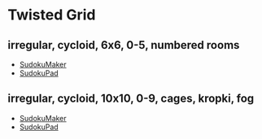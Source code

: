 # Twisted Grid
## irregular, cycloid, 6x6, 0-5, numbered rooms

* [SudokuMaker](https://sudokumaker.app/?puzzle=N4IgZg9gTgtghgFwGoFMoGcCWEB2IBcIAjAHQCsJADCADQgAOArgF7MA2KBoOcMnhAFQDumdAhQATAAQBxKJgm0QcRggAW0AiADCa%2BegER6a9AGtMSgMYQYfHAi2AiAikBJKFBQBzRmzhQpAGwAHgFSAMqMEhCmjFJQPijoUnD09GwAnjRSjFg4nlLqKFISmJ6YCEmUBRBSZFIoQXCWCBlSuJZFmDj1TWpxEEJZ1myMMN1wONIeZbgkADo4zgAipeVJEKpYEkWFUp7y0l0llog7akUlZQgFaohSt0kINQBGRWlNklJdN28QWAjYboKFD2TBgTCfZ7pH7FVbXb67cEYa4dNhsNoI27XEoeZqAkhSAAKf3KgKkRC%2BjyxUlR6LWKDYYBISgQ6Xo-BAlhyTxgShEEnUBACdHOpTUDnwwpAMC6KyuBEodHgQTl5QIZDotPQBAA2qAAG5wEb8IgAXxoBqNjH4ZHNluNCrtIENDvwABYnS7rQQAEyeq38ADM-tdfotzoDBGD4a9NpD3vwZpjkfd8f4lDTUczqeToezGdzCaT9oTtsL-A95cdVfw0ZL-DD9fV2eLEddZabiezlc7dbbCYLncb-fT2eHsYIrYn%2BA7I6zNY9AF1NbgxFA4F0KrrQKz2b7KJQ%2B7uTXRpoDtfgdYrrzRFUQaPeb26aM-7-fAy-PxqNe-P8-vw%2BNAfh%2BAE%2BjQYHAeBUFgT6i5Ose6qUM%2BnLGheepzomdAbOIUDaAybCTmOWGqGgeFogQPYYch2GkfhzY1hqIA0bhdGSt2xE4WRBGJrO07USRLHkbWU4pveTECVxUYAJz5hxtFCW6ADsLZyYJ3FkLxKaMcxkmSuOWmqbpAQia6Yk6axASDhhZkSaxZAyTWNmcXZAAcsnic5ClWdOYEefJ3GBvpoaGaxPqUdOH5%2BWpk4BCpUW6W5jkhUJfrLiAYjpBwXCchAbCaIQADEB7FdQpqmnBppAA)
* [SudokuPad](https://sudokupad.app/ll3o6iezv9)

## irregular, cycloid, 10x10, 0-9, cages, kropki, fog

* [SudokuMaker](https://sudokumaker.app/?puzzle=N4IgZg9gTgtghgFwGoFMoGcCWEB2IBcIAjAHQCsJADCADQgAOArgF7MA2KBoOcMnhAFQDumdAhQATAAQBxKJgm0QcRggAW0AiADCa%2BegER6a9AGtMSgMYQYfHAi2AiAimYoUFAHNGbOFClFKAA8AqQBlRgkIU0YaKQlMD0wEdClKAFoATgAdHGdTKCNzHOdLOA8UFJgIaTIpAApMMClEgDcUHABKYqlIDykIJqFfJQQAT3p%2BEEtGMRslEQl1AgC6NRQEtQd8FZAYTBwAEQSkgko6SxQ2NnQCAG1QFrg2Rn4AZgBfGgenl4IAFk%2B32e-AA7ICQI9gQQyODIb98AAmWE-fgZZFQ-AANnR8KIOP4lHxBAAHET8KSvhCUacydjKXD%2BHj6dT8ADmRiYez4UiuaiyR9eQQwYLtmS0SLCSKKUD4XSZW8yZz5UKyWzlYjaWTheqeerJeqBeqmerxeq1VSMdKLfCldb%2BOaGST%2BWTdXbllqyfq3fhbY78KbvXLvV6-a6-b6WQG-drvQ6WVa-YbA2Tjd6oyyIxjU3645bNSKk6GPRLi%2Bqg370xjCyyQyywyzs-HFaqXc6paXvZn4bWMbnZSmxc2RY3e-mTWSEyyY36e9znQBdc64MRQOD7ZJ3UBjCY0ynb-gIyiUJP75Z0dyJZd3M43mi3v40B9EGjP5%2B3s4Pz80Mgv39vu%2BPoBxLfiBP6vjQIKAQ%2BwHARkNBwT%2BYEQch0E0DB8EYUhrzIehcF4TQmKgTQ2GQZBuEYYRhE-thJHIZBcGUTQCJMcRrG0YxhHMVxbGsYx3H8fO4I8HwWilOUlTVFIZAjOMB5Hs%2BUxlBUm7eiACJWJc1x3GQiGYoJIogH8GlXDc%2BC3JiP6YnpZIgK8xlaWZfzYX8fz6eqhn2aZtwIg%2BryuTZnl3Ji2GYv5BnUOcmlea8zF-AibmqRFUxRdpkGYiCCV%2BiASUXCZdyvM%2BfxEJlLK2YFZlkMBmLEiVGJqeVtyvMBfw1TZ6mRXlZnEsxGTxTZRANa8cF-BktXwsQDVkWNkxGR1Dm3EQT5kNNWgDXNXkIsBCKjTZdnrXcxKwa1BmzclnW3CCwEgjtBl7Wd80gj%2BILWSdk3PsSxU2TlKVmXBRA3e5a33dFL6vIJi4gGIowcFwIDiIEWygNYbCaIQADER6Y9QnyKeUsPI6jIAY1j2PvOCp6Ike5zAl5Rp0JIePbEQ04NvTEiMyC9ZZmzjNEEQk7cyADOgiOuI86CAti0L7OgpWUvC06w7iwQCJdoyyvbCNKYa012vS7zcvq-r-DEtWgsK1iotGxbfN9tbMvLK8Zvyw72wgs79u88Fes22QXMu7zBU%2B67RCYlbZ7G8sRXB7zxJqxHNvEuWrOR9sxKGwnIf-THjIIiz5uuyCYIQzgniIJgbR3BDEBtG4CgoAAcmXCAVygABK5cQKZCBQC85OySrlAKZYNMqaGGsBMnGLManRAIlP3Ia8SdsqxPPkuhrZAr4iE%2BcxvqdayKM825d%2B8238C8HhPZDhzvs-b8frsfWfIeUJLV%2Bp9VL%2BM5V3-2jCJdm6tyrnQGuaB5ASEbkAtoRwwBgDQO0C43de4oH7juVkmN9qOWcg%2BHS35OIPishBQivViLASGsRWKfVBLvCAA)
* [SudokuPad](https://sudokupad.app/vd0mciv4wa)
